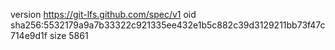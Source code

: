 version https://git-lfs.github.com/spec/v1
oid sha256:5532179a9a7b33322c921335ee432e1b5c882c39d3129211bb73f47c714e9d1f
size 5861
